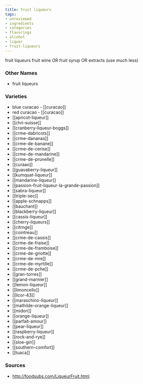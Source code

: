 ```yaml
---
title: fruit liqueurs
tags:
- unreviewed
- ingredients
- categories
- flavorings
- alcohol
- liquor
- fruit-liqueurs
---
```

fruit liqueurs fruit wine OR fruit syrup OR extracts (use much less)

### Other Names

* fruit liqueurs

### Varieties

* blue curacao - [[curacao]]
* red curacao - [[curacao]]
* [[apricot-liqueur]]
* [[chri-suisse]]
* [[cranberry-liqueur-boggs]]
* [[crme-dabricots]]
* [[crme-dananas]]
* [[crme-de-banane]]
* [[crme-de-cerise]]
* [[crme-de-mandarine]]
* [[crme-de-prunelle]]
* [[curaao]]
* [[guavaberry-liqueur]]
* [[kumquat-liqueur]]
* [[mandarine-liqueur]]
* [[passion-fruit-liqueur-la-grande-passion]]
* [[sabra-liqueur]]
* [[triple-sec]]
* [[apple-schnapps]]
* [[bauchant]]
* [[blackberry-liqueur]]
* [[cassis-liqueur]]
* [[cherry-liqueurs]]
* [[citrnge]]
* [[cointreau]]
* [[crme-de-cassis]]
* [[crme-de-fraise]]
* [[crme-de-framboise]]
* [[crme-de-griotte]]
* [[crme-de-mre]]
* [[crme-de-myrtille]]
* [[crme-de-pche]]
* [[gran-torres]]
* [[grand-marnier]]
* [[lemon-liqueur]]
* [[limoncello]]
* [[licor-43]]
* [[maraschino-liqueur]]
* [[mathilde-orange-liqueur]]
* [[midori]]
* [[orange-liqueur]]
* [[parfait-amour]]
* [[pear-liqueur]]
* [[raspberry-liqueur]]
* [[rock-and-rye]]
* [[sloe-gin]]
* [[southern-comfort]]
* [[tuaca]]

### Sources
* http://foodsubs.com/LiqueurFruit.html
